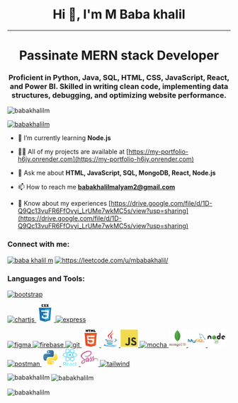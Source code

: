 <h1 align="center">Hi 👋, I'm M Baba khalil</h1>
<hr></hr>
<h1 align="center">Passinate MERN stack Developer</h1>
<h3 align="center">Proficient in Python, Java, SQL, HTML, CSS, JavaScript, React, and Power BI. Skilled in writing clean code, implementing data structures, debugging, and optimizing website performance.</h3>

<p align="left"> <img src="https://komarev.com/ghpvc/?username=babakhalilm&label=Profile%20views&color=0e75b6&style=flat" alt="babakhalilm" /> </p>

<p align="left"> <a href="https://github.com/ryo-ma/github-profile-trophy"><img src="https://github-profile-trophy.vercel.app/?username=babakhalilm" alt="babakhalilm" /></a> </p>

- 🌱 I’m currently learning **Node.js**

- 👨‍💻 All of my projects are available at [https://my-portfolio-h6jy.onrender.com](https://my-portfolio-h6jy.onrender.com)

- 💬 Ask me about **HTML, JavaScript, SQL, MongoDB, React, Node.js**

- 📫 How to reach me **babakhalilmalyam2@gmail.com**

- 📄 Know about my experiences [https://drive.google.com/file/d/1D-Q9Qc13vuFR6FfOvyi_LrUMe7wkMC5s/view?usp=sharing](https://drive.google.com/file/d/1D-Q9Qc13vuFR6FfOvyi_LrUMe7wkMC5s/view?usp=sharing)

<h3 align="left">Connect with me:</h3>
<p align="left">
<a href="https://linkedin.com/in/baba khalil m" target="blank"><img align="center" src="https://raw.githubusercontent.com/rahuldkjain/github-profile-readme-generator/master/src/images/icons/Social/linked-in-alt.svg" alt="baba khalil m" height="30" width="40" /></a>
<a href="https://www.leetcode.com/https://leetcode.com/u/mbabakhalil/" target="blank"><img align="center" src="https://raw.githubusercontent.com/rahuldkjain/github-profile-readme-generator/master/src/images/icons/Social/leet-code.svg" alt="https://leetcode.com/u/mbabakhalil/" height="30" width="40" /></a>
</p>

<h3 align="left">Languages and Tools:</h3>
<p align="left">
  <a href="https://getbootstrap.com" target="_blank" rel="noreferrer">
  <img src="https://upload.wikimedia.org/wikipedia/commons/b/b2/Bootstrap_logo.svg" alt="bootstrap" width="40" height="40"/>
</a>

  <a href="https://www.chartjs.org" target="_blank" rel="noreferrer"> <img src="https://www.chartjs.org/media/logo-title.svg" alt="chartjs" width="40" height="40"/> </a> 
  <a href="https://www.w3schools.com/css/" target="_blank" rel="noreferrer"> <img src="https://raw.githubusercontent.com/devicons/devicon/master/icons/css3/css3-original-wordmark.svg" alt="css3" width="40" height="40"/> </a>
  <a href="https://expressjs.com" target="_blank" rel="noreferrer">
  <img src="https://upload.wikimedia.org/wikipedia/commons/6/64/Expressjs.png" alt="express" width="40" height="40"/>
</a>

  <a href="https://www.figma.com/" target="_blank" rel="noreferrer"> <img src="https://www.vectorlogo.zone/logos/figma/figma-icon.svg" alt="figma" width="40" height="40"/> </a> 
  <a href="https://firebase.google.com/" target="_blank" rel="noreferrer"> <img src="https://www.vectorlogo.zone/logos/firebase/firebase-icon.svg" alt="firebase" width="40" height="40"/> </a> 
  <a href="https://git-scm.com/" target="_blank" rel="noreferrer"> <img src="https://www.vectorlogo.zone/logos/git-scm/git-scm-icon.svg" alt="git" width="40" height="40"/> </a> 
  <a href="https://www.w3.org/html/" target="_blank" rel="noreferrer"> <img src="https://raw.githubusercontent.com/devicons/devicon/master/icons/html5/html5-original-wordmark.svg" alt="html5" width="40" height="40"/> </a>
  <a href="https://www.java.com" target="_blank" rel="noreferrer"> <img src="https://raw.githubusercontent.com/devicons/devicon/master/icons/java/java-original.svg" alt="java" width="40" height="40"/> </a> <a href="https://developer.mozilla.org/en-US/docs/Web/JavaScript" target="_blank" rel="noreferrer"> <img src="https://raw.githubusercontent.com/devicons/devicon/master/icons/javascript/javascript-original.svg" alt="javascript" width="40" height="40"/> </a>
  <a href="https://mochajs.org" target="_blank" rel="noreferrer"> <img src="https://www.vectorlogo.zone/logos/mochajs/mochajs-icon.svg" alt="mocha" width="40" height="40"/> </a>
  <a href="https://www.mongodb.com/" target="_blank" rel="noreferrer"> <img src="https://raw.githubusercontent.com/devicons/devicon/master/icons/mongodb/mongodb-original-wordmark.svg" alt="mongodb" width="40" height="40"/> </a> 
  <a href="https://www.mysql.com/" target="_blank" rel="noreferrer"> <img src="https://raw.githubusercontent.com/devicons/devicon/master/icons/mysql/mysql-original-wordmark.svg" alt="mysql" width="40" height="40"/> </a>
  <a href="https://nodejs.org" target="_blank" rel="noreferrer"> <img src="https://raw.githubusercontent.com/devicons/devicon/master/icons/nodejs/nodejs-original-wordmark.svg" alt="nodejs" width="40" height="40"/> </a>
  <a href="https://postman.com" target="_blank" rel="noreferrer"> <img src="https://www.vectorlogo.zone/logos/getpostman/getpostman-icon.svg" alt="postman" width="40" height="40"/> </a> 
  <a href="https://www.python.org" target="_blank" rel="noreferrer"> <img src="https://raw.githubusercontent.com/devicons/devicon/master/icons/python/python-original.svg" alt="python" width="40" height="40"/> </a> 
  <a href="https://reactjs.org/" target="_blank" rel="noreferrer"> <img src="https://raw.githubusercontent.com/devicons/devicon/master/icons/react/react-original-wordmark.svg" alt="react" width="40" height="40"/> </a>
  <a href="https://sass-lang.com" target="_blank" rel="noreferrer"> <img src="https://raw.githubusercontent.com/devicons/devicon/master/icons/sass/sass-original.svg" alt="sass" width="40" height="40"/> </a>
  <a href="https://tailwindcss.com/" target="_blank" rel="noreferrer"> <img src="https://www.vectorlogo.zone/logos/tailwindcss/tailwindcss-icon.svg" alt="tailwind" width="40" height="40"/> </a> </p>

<p><img align="left" src="https://github-readme-stats.vercel.app/api/top-langs?username=babakhalilm&show_icons=true&locale=en&layout=compact" alt="babakhalilm" /></p>

<p>&nbsp;<img align="center" src="https://github-readme-stats.vercel.app/api?username=babakhalilm&show_icons=true&locale=en" alt="babakhalilm" /></p>

<p><img align="center" src="https://github-readme-streak-stats.herokuapp.com/?user=babakhalilm&" alt="babakhalilm" /></p>

